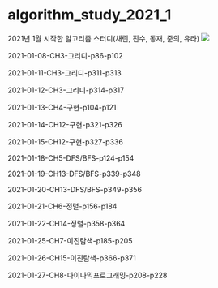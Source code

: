 # algorithm_study_2021_1
2021년 1월 시작한 알고리즘 스터디(채린, 진수, 동재, 준의, 유라)
<a href="https://github.com/winterash2/algorithm_study_2021_1/graphs/contributors">
  <img src="https://contrib.rocks/image?repo=winterash2/algorithm_study_2021_1" />
</a>


2021-01-08-CH3-그리디-p86-p102

2021-01-11-CH3-그리디-p311-p313

2021-01-12-CH3-그리디-p314-p317

2021-01-13-CH4-구현-p104-p121

2021-01-14-CH12-구현-p321-p326

2021-01-15-CH12-구현-p327-p336

2021-01-18-CH5-DFS/BFS-p124-p154

2021-01-19-CH13-DFS/BFS-p339-p348

2021-01-20-CH13-DFS/BFS-p349-p356

2021-01-21-CH6-정렬-p156-p184

2021-01-22-CH14-정렬-p358-p364

2021-01-25-CH7-이진탐색-p185-p205

2021-01-26-CH15-이진탐색-p366-p371

2021-01-27-CH8-다이나믹프로그래밍-p208-p228
